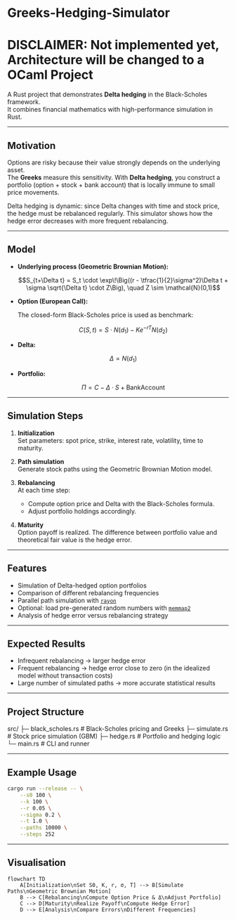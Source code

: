 # Greeks-Hedging-Simulator

# DISCLAIMER: Not implemented yet, Architecture will be changed to a OCaml Project

A Rust project that demonstrates **Delta hedging** in the Black-Scholes framework.  
It combines financial mathematics with high-performance simulation in Rust.

---

## Motivation
Options are risky because their value strongly depends on the underlying asset.  
The **Greeks** measure this sensitivity. With **Delta hedging**, you construct a portfolio (option + stock + bank account) that is locally immune to small price movements.

Delta hedging is dynamic: since Delta changes with time and stock price, the hedge must be rebalanced regularly. This simulator shows how the hedge error decreases with more frequent rebalancing.

---

## Model

- **Underlying process (Geometric Brownian Motion):**

  ```math
  S_{t+\Delta t} = S_t \cdot \exp\!\Big((r - \tfrac{1}{2}\sigma^2)\Delta t + \sigma \sqrt{\Delta t} \cdot Z\Big), \quad Z \sim \mathcal{N}(0,1)
  ```

- **Option (European Call):**

  The closed-form Black-Scholes price is used as benchmark:

  ```math
  C(S,t) = S \cdot N(d_1) - K e^{-rT} N(d_2)
  ```

- **Delta:**

  ```math
  \Delta = N(d_1)
  ```

- **Portfolio:**

  ```math
  \Pi = C - \Delta \cdot S + \text{BankAccount}
  ```

---

## Simulation Steps

1. **Initialization**  
   Set parameters: spot price, strike, interest rate, volatility, time to maturity.

2. **Path simulation**  
   Generate stock paths using the Geometric Brownian Motion model.

3. **Rebalancing**  
   At each time step:  
   - Compute option price and Delta with the Black-Scholes formula.  
   - Adjust portfolio holdings accordingly.  

4. **Maturity**  
   Option payoff is realized. The difference between portfolio value and theoretical fair value is the hedge error.

---

## Features
- Simulation of Delta-hedged option portfolios  
- Comparison of different rebalancing frequencies  
- Parallel path simulation with [`rayon`](https://crates.io/crates/rayon)  
- Optional: load pre-generated random numbers with [`memmap2`](https://crates.io/crates/memmap2)  
- Analysis of hedge error versus rebalancing strategy  

---

## Expected Results
- Infrequent rebalancing → larger hedge error  
- Frequent rebalancing → hedge error close to zero (in the idealized model without transaction costs)  
- Large number of simulated paths → more accurate statistical results  

---

## Project Structure

src/
├─ black_scholes.rs # Black-Scholes pricing and Greeks
├─ simulate.rs # Stock price simulation (GBM)
├─ hedge.rs # Portfolio and hedging logic
└─ main.rs # CLI and runner


---

## Example Usage
```bash
cargo run --release -- \
    --s0 100 \
    --k 100 \
    --r 0.05 \
    --sigma 0.2 \
    --t 1.0 \
    --paths 10000 \
    --steps 252
  ```
---

## Visualisation

```mermaid
flowchart TD
    A[Initialization\nSet S0, K, r, σ, T] --> B[Simulate Paths\nGeometric Brownian Motion]
    B --> C[Rebalancing\nCompute Option Price & Δ\nAdjust Portfolio]
    C --> D[Maturity\nRealize Payoff\nCompute Hedge Error]
    D --> E[Analysis\nCompare Errors\nDifferent Frequencies]
```
